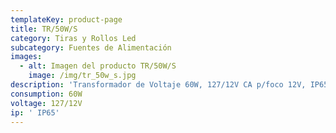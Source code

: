 ```yaml
---
templateKey: product-page
title: TR/50W/S
category: Tiras y Rollos Led
subcategory: Fuentes de Alimentación
images:
  - alt: Imagen del producto TR/50W/S
    image: /img/tr_50w_s.jpg
description: 'Transformador de Voltaje 60W, 127/12V CA p/foco 12V, IP65'
consumption: 60W
voltage: 127/12V
ip: ' IP65'
---
```


